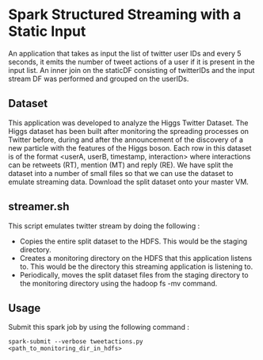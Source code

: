 # Spark Structured Streaming with a Static Input
An application that takes as input the list of twitter user IDs and every 5 seconds, it emits the number of tweet actions of a user if it is present in the input list.
An inner join on the staticDF consisting of twitterIDs and the input stream DF was performed and grouped on the userIDs.

## Dataset
This application was developed to analyze the Higgs Twitter Dataset. The Higgs dataset has been built after monitoring the spreading processes on Twitter before, during and after the announcement of the discovery of a new particle with the features of the Higgs boson. Each row in this dataset is of the format <userA, userB, timestamp, interaction> where interactions can be retweets (RT), mention (MT) and reply (RE).
We have split the dataset into a number of small files so that we can use the dataset to emulate streaming data. Download the split dataset onto your master VM.

## streamer.sh
This script emulates twitter stream by doing the following :
* Copies the entire split dataset to the HDFS. This would be the staging directory.
* Creates a monitoring directory on the HDFS that this application listens to. This would be the directory this streaming application is listening to.
* Periodically, moves the split dataset files from the staging directory to the monitoring directory using the hadoop fs -mv command.

## Usage
Submit this spark job by using the following command : 

`spark-submit --verbose tweetactions.py <path_to_monitoring_dir_in_hdfs>`
